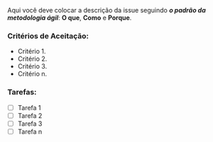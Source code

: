 Aqui você deve colocar a descrição da issue seguindo ***o padrão da metodologia ágil***: **O que**, **Como** e **Porque**.

### Critérios de Aceitação:

- Critério 1.
- Critério 2.
- Critério 3.
- Critério n.

### Tarefas:

- [ ] Tarefa 1
- [ ] Tarefa 2
- [ ] Tarefa 3
- [ ] Tarefa n